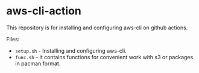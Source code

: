 # aws-cli-action
This repository is for installing and configuring aws-cli on github actions.  

Files:
 - `setup.sh` - Installing and configuring aws-cli.
 - `func.sh` - it contains functions for convenient work with s3 or packages in pacman format.
